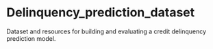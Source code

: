 # Delinquency_prediction_dataset
Dataset and resources for building and evaluating a credit delinquency prediction model.
